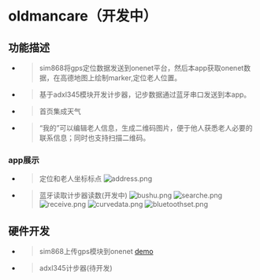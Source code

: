 # oldmancare（开发中）
## 功能描述
* >sim868将gps定位数据发送到onenet平台，然后本app获取onenet数据，在高德地图上绘制marker,定位老人位置。
* >基于adxl345模块开发计步器，记步数据通过蓝牙串口发送到本app。
* >首页集成天气
* >“我的”可以编辑老人信息，生成二维码图片，便于他人获悉老人必要的联系信息；同时也支持扫描二维码。
### app展示
* >定位和老人坐标标点
![address.png](https://github.com/wongnoubo/oldmancare/blob/master/docs/address.png)
* >蓝牙读取计步器读数(开发中)
![bushu.png](https://github.com/wongnoubo/oldmancare/blob/master/docs/bushu.png)
![searche.png](https://github.com/wongnoubo/oldmancare/blob/master/docs/searche.png)
![receive.png](https://github.com/wongnoubo/oldmancare/blob/master/docs/receive.png)
![curvedata.png](https://github.com/wongnoubo/oldmancare/blob/master/docs/curvedata.png)
![bluetoothset.png](https://github.com/wongnoubo/oldmancare/blob/master/docs/bluetoothset.png)

## 硬件开发
* >sim868上传gps模块到onenet [demo](https://github.com/wongnoubo/gprs)
* >adxl345计步器(待开发)
